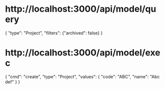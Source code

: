 
# http://localhost:3000/api/model/query

{
  "type": "Project",
  "filters": {"archived": false}
}

# http://localhost:3000/api/model/exec

{
  "cmd": "create",
  "type": "Project",
  "values": {
    "code": "ABC",
    "name": "Abc def"
  }
}
